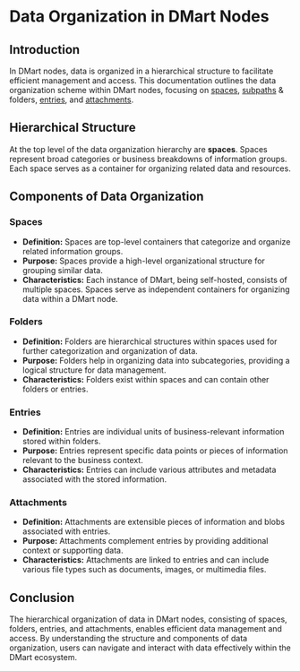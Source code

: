 # Data Organization in DMart Nodes

## Introduction

In DMart nodes, data is organized in a hierarchical structure to facilitate efficient management and access. This documentation outlines the data organization scheme within DMart nodes, focusing on [spaces](Space), [subpaths](Subpath) & folders, [entries](Entries), and [attachments](Attachments).

## Hierarchical Structure

At the top level of the data organization hierarchy are **spaces**. Spaces represent broad categories or business breakdowns of information groups. Each space serves as a container for organizing related data and resources.

## Components of Data Organization

### Spaces

- **Definition:** Spaces are top-level containers that categorize and organize related information groups.
- **Purpose:** Spaces provide a high-level organizational structure for grouping similar data.
- **Characteristics:** Each instance of DMart, being self-hosted, consists of multiple spaces. Spaces serve as independent containers for organizing data within a DMart node.

### Folders

- **Definition:** Folders are hierarchical structures within spaces used for further categorization and organization of data.
- **Purpose:** Folders help in organizing data into subcategories, providing a logical structure for data management.
- **Characteristics:** Folders exist within spaces and can contain other folders or entries.

### Entries

- **Definition:** Entries are individual units of business-relevant information stored within folders.
- **Purpose:** Entries represent specific data points or pieces of information relevant to the business context.
- **Characteristics:** Entries can include various attributes and metadata associated with the stored information.

### Attachments

- **Definition:** Attachments are extensible pieces of information and blobs associated with entries.
- **Purpose:** Attachments complement entries by providing additional context or supporting data.
- **Characteristics:** Attachments are linked to entries and can include various file types such as documents, images, or multimedia files.

## Conclusion

The hierarchical organization of data in DMart nodes, consisting of spaces, folders, entries, and attachments, enables efficient data management and access. By understanding the structure and components of data organization, users can navigate and interact with data effectively within the DMart ecosystem.
